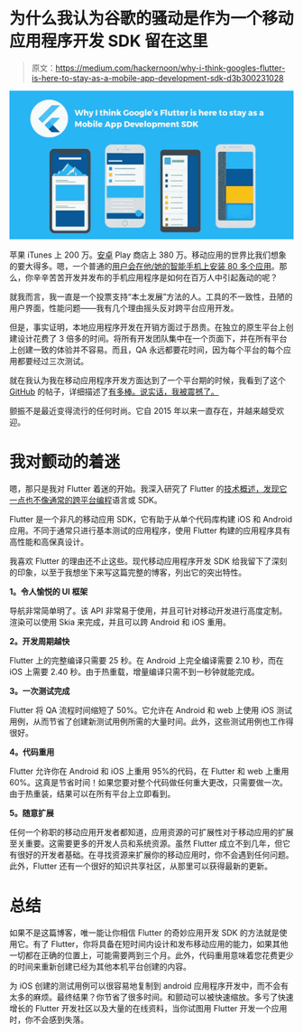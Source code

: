 # 为什么我认为谷歌的骚动是作为一个移动应用程序开发 SDK 留在这里

> 原文：<https://medium.com/hackernoon/why-i-think-googles-flutter-is-here-to-stay-as-a-mobile-app-development-sdk-d3b300231028>

![](img/044728db177dca1aa67255b0c8768e1d.png)

苹果 iTunes 上 200 万。[安卓](https://hackernoon.com/tagged/android) Play 商店上 380 万。移动应用的世界比我们想象的要大得多。嗯，一个普通的[用户会在他/她的智能手机上安装 80 多个应用](https://www.appannie.com/en/insights/market-data/apps-used-2017/)。那么，你辛辛苦苦开发并发布的手机应用程序是如何在百万人中引起轰动的呢？

就我而言，我一直是一个投票支持“本土发展”方法的人。工具的不一致性，丑陋的用户界面，性能问题——我有几个理由摇头反对跨平台应用开发。

但是，事实证明，本地应用程序开发在开销方面过于昂贵。在独立的原生平台上创建设计花费了 3 倍多的时间。将所有开发团队集中在一个页面下，并在所有平台上创建一致的体验并不容易。而且，QA 永远都要花时间，因为每个平台的每个应用都要经过三次测试。

就在我认为我在移动应用程序开发方面达到了一个平台期的时候，我看到了这个 [GitHub](https://www.techinasia.com/talk/opinion-anyone-become-developer-components) 的帖子，详细描述了[有多棒。说实话，我被震撼了。](https://github.com/Solido/awesome-flutter)

颤振不是最近变得流行的任何时尚。它自 2015 年以来一直存在，并越来越受欢迎。

# 我对颤动的着迷

嗯，那只是我对 Flutter 着迷的开始。我深入研究了 Flutter 的[技术概述，发现它](https://flutter.io/technical-overview/)[一点也不像通常的跨平台编程](https://www.intelivita.co.uk/blog/flutter-vs-react-native-better-cross-platform-app-development)语言或 SDK。

Flutter 是一个非凡的移动应用 SDK，它有助于从单个代码库构建 iOS 和 Android 应用。不同于通常只进行基本测试的应用程序，使用 Flutter 构建的应用程序具有高性能和高保真设计。

我喜欢 Flutter 的理由还不止这些。现代移动应用程序开发 SDK 给我留下了深刻的印象，以至于我想坐下来写这篇完整的博客，列出它的突出特性。

**1。令人愉悦的 UI 框架**

导航非常简单明了。该 API 非常易于使用，并且可针对移动开发进行高度定制。渲染可以使用 Skia 来完成，并且可以跨 Android 和 iOS 重用。

**2。开发周期越快**

Flutter 上的完整编译只需要 25 秒。在 Android 上完全编译需要 2.10 秒，而在 iOS 上需要 2.40 秒。由于热重载，增量编译只需不到一秒钟就能完成。

**3。一次测试完成**

Flutter 将 QA 流程时间缩短了 50%。它允许在 Android 和 web 上使用 iOS 测试用例，从而节省了创建新测试用例所需的大量时间。此外，这些测试用例也工作得很好。

**4。代码重用**

Flutter 允许你在 Android 和 iOS 上重用 95%的代码，在 Flutter 和 web 上重用 60%。这真是节省时间！如果您要对整个代码做任何重大更改，只需要做一次。由于热重装，结果可以在所有平台上立即看到。

**5。随意扩展**

任何一个称职的移动应用开发者都知道，应用资源的可扩展性对于移动应用的扩展至关重要。这需要更多的开发人员和系统资源。虽然 Flutter 成立不到几年，但它有很好的开发者基础。在寻找资源来扩展你的移动应用时，你不会遇到任何问题。此外，Flutter 还有一个很好的知识共享社区，从那里可以获得最新的更新。

# 总结

如果不是这篇博客，唯一能让你相信 Flutter 的奇妙应用开发 SDK 的方法就是使用它。有了 Flutter，你将具备在短时间内设计和发布移动应用的能力，如果其他一切都在正确的位置上，可能需要两到三个月。此外，代码重用意味着您花费更少的时间来重新创建已经为其他本机平台创建的内容。

为 iOS 创建的测试用例可以很容易地复制到 android 应用程序开发中，而不会有太多的麻烦。最终结果？你节省了很多时间。和颤动可以被快速缩放。多亏了快速增长的 Flutter 开发社区以及大量的在线资料，当你试图用 Flutter 开发一个应用时，你不会感到失落。